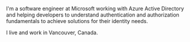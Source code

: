 I'm a software engineer at Microsoft working with Azure Active Directory and helping developers to understand authentication and authorization fundamentals to achieve solutions for their identity needs.

I live and work in Vancouver, Canada.
